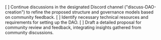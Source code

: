 [ ] Continue discussions in the designated Discord channel ("discuss-DAO-creation") to refine the proposed structure and governance models based on community feedback.
[ ] Identify necessary technical resources and requirements for setting up the DAO.
[ ] Draft a detailed proposal for community review and feedback, integrating insights gathered from community discussions.